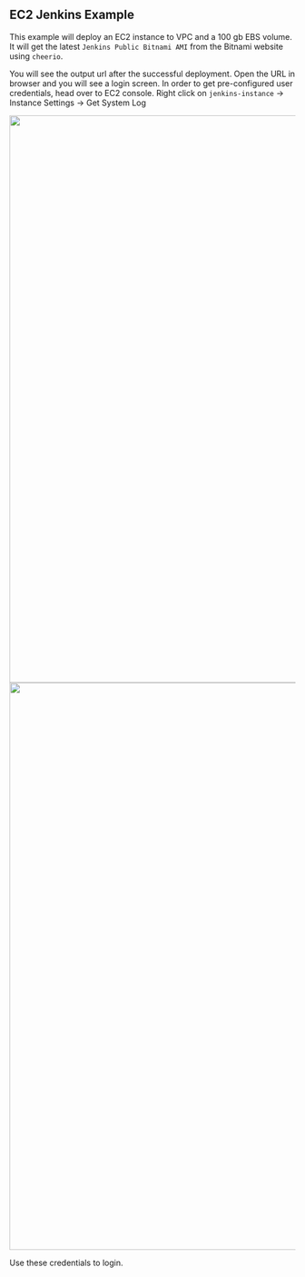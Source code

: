 ## EC2 Jenkins Example
This example will deploy an EC2 instance to VPC and a 100 gb EBS volume. It will get the latest `Jenkins Public Bitnami AMI` from the Bitnami website using `cheerio`.

You will see the output url after the successful deployment. Open the URL in browser and you will see a login screen. In order to get pre-configured user credentials, head over to EC2 console. Right click on `jenkins-instance` -> Instance Settings -> Get System Log

<img src="https://docs.bitnami.com/images/img/platforms/aws/cm-app-credentials-2.png" width="1000">

<img src="https://docs.bitnami.com/images/img/platforms/aws/cm-app-credentials-3.png" width="1000">

Use these credentials to login.
